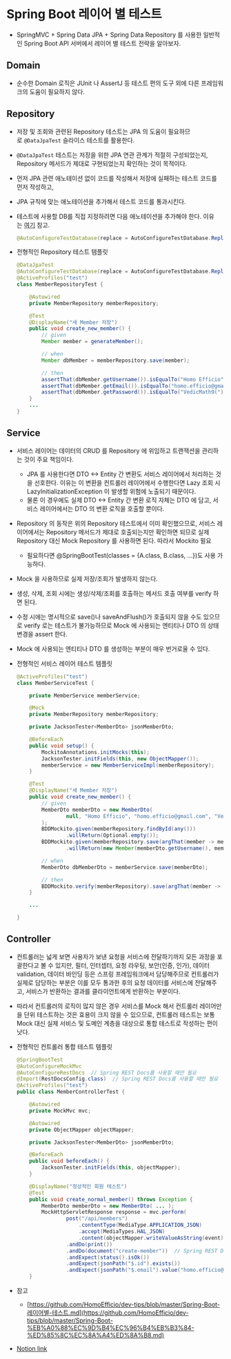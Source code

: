 # Spring Boot 레이어 별 테스트

- SpringMVC + Spring Data JPA + Spring Data Repository 를 사용한 일반적인 Spring Boot API 서버에서 레이어 별 테스트 전략을 알아보자.


## Domain

- 순수한 Domain 로직은 JUnit 나 AssertJ 등 테스트 편의 도구 외에 다른 프레임워크의 도움이 필요하지 않다.


## Repository

- 저장 및 조회와 관련된 Repository 테스트는 JPA 의 도움이 필요하므로 `@DataJpaTest` 슬라이스 테스트를 활용한다.
- `@DataJpaTest` 테스트는 저장을 위한 JPA 연관 관계가 적절히 구성되었는지, Repository 메서드가 제대로 구현되었는지 확인하는 것이 목적이다.
- 먼저 JPA 관련 애노테이션 없이 코드를 작성해서 저장에 실패하는 테스트 코드를 먼저 작성하고,
- JPA 규칙에 맞는 애노테이션을 추가해서 테스트 코드를 통과시킨다.
- 테스트에 사용할 DB를 직접 지정하려면 다음 애노테이션을 추가해야 한다. 이유는 [여기](https://github.com/HomoEfficio/dev-tips/blob/master/Spring%20%40DataJpaTest%20%EC%82%AC%EC%9A%A9%20Tips.md#embedded-db-%EB%A7%90%EA%B3%A0-%EC%8B%A4%EC%A0%9C-db%EB%A5%BC-%EC%82%AC%EC%9A%A9%ED%95%98%EA%B3%A0-%EC%8B%B6%EC%9D%84-%EB%95%8C) 참고.

    ```java
    @AutoConfigureTestDatabase(replace = AutoConfigureTestDatabase.Replace.NONE)
    ```

- 전형적인 Repository 테스트 템플릿

    ```java
    @DataJpaTest
    @AutoConfigureTestDatabase(replace = AutoConfigureTestDatabase.Replace.NONE)
    @ActiveProfiles("test")
    class MemberRepositoryTest {

        @Autowired
        private MemberRepository memberRepository;

        @Test
        @DisplayName("새 Member 저장")
        public void create_new_member() {
            // given
            Member member = generateMember();

            // when
            Member dbMember = memberRepository.save(member);

            // then
            assertThat(dbMember.getUsername()).isEqualTo("Homo Efficio");
            assertThat(dbMember.getEmail()).isEqualTo("homo.efficio@gmail.com");
            assertThat(dbMember.getPassword()).isEqualTo("VedicMath9(");
        }
        ...
    }
    ```


## Service

- 서비스 레이어는 데이터의 CRUD 를 Repository 에 위임하고 트랜잭션을 관리하는 것이 주요 책임이다.
    - JPA 를 사용한다면 DTO <-> Entity 간 변환도 서비스 레이어에서 처리하는 것을 선호한다. 이유는 이 변환을 컨트롤러 레이어에서 수행한다면 Lazy 조회 시 LazyInitializationException 이 발생할 위험에 노출되기 때문이다.
    - 물론 이 경우에도 실제 DTO <-> Entity 간 변환 로직 자체는 DTO 에 담고, 서비스 레이어에서는 DTO 의 변환 로직을 호출할 뿐이다.
- Repository 의 동작은 위의 Repository 테스트에서 이미 확인했으므로, 서비스 레이어에서는 Repository 메서드가 제대로 호출되는지만 확인하면 되므로 실제 Repository 대신 Mock Repository 를 사용하면 된다. 따라서 Mockito 필요
    - 필요하다면 @SpringBootTest(classes = {A.class, B.class, ...})도 사용 가능하다.
- Mock 을 사용하므로 실제 저장/조회가 발생하지 않는다.
- 생성, 삭제, 조회 시에는 생성/삭제/조회를 호출하는 메서드 호출 여부를 verify 하면 된다.
- 수정 시에는 명시적으로 save()나 saveAndFlush()가 호출되지 않을 수도 있으므로 verify 로는 테스트가 불가능하므로 Mock 에 사용되는 엔티티나 DTO 의 상태 변경을 assert 한다.
- Mock 에 사용되는 엔티티나 DTO 를 생성하는 부분이 매우 번거로울 수 있다.
- 전형적인 서비스 레이어 테스트 템플릿

    ```java
    @ActiveProfiles("test")
    class MemberServiceTest {

        private MemberService memberService;

        @Mock
        private MemberRepository memberRepository;

        private JacksonTester<MemberDto> jsonMemberDto;

        @BeforeEach
        public void setup() {
            MockitoAnnotations.initMocks(this);
            JacksonTester.initFields(this, new ObjectMapper());
            memberService = new MemberServiceImpl(memberRepository);
        }

        @Test
        @DisplayName("새 Member 저장")
        public void create_new_member() {
            // given
            MemberDto memberDto = new MemberDto(
                    null, "Homo Efficio", "homo.efficio@gmail.com", "VedicMath9("
            );
            BDDMockito.given(memberRepository.findById(any()))
                    .willReturn(Optional.empty());
            BDDMockito.given(memberRepository.save(argThat(member -> member.getUsername().equals("Homo Efficio"))))
                    .willReturn(new Member(memberDto.getUsername(), memberDto.getEmail(), memberDto.getPassword()));

            // when
            MemberDto dbMemberDto = memberService.save(memberDto);

            // then
            BDDMockito.verify(memberRepository).save(argThat(member -> member.getUsername().equals("Homo Efficio")));
        }

        ...

    }
    ```


## Controller

- 컨트롤러는 넓게 보면 사용자가 보낸 요청을 서비스에 전달하기까지 모든 과정을 포괄한다고 볼 수 있지만, 필터, 인터셉터, 요청 라우팅, 보안(인증, 인가), 데이터 validation, 데이터 바인딩 등은 스프링 프레임워크에서 담당해주므로 컨트롤러가 실제로 담당하는 부분은 이를 모두 통과한 후의 요청 데이터를 서비스에 전달해주고, 서비스가 반환하는 결과를 클라이언트에게 반환하는 부분이다.
- 따라서 컨트롤러의 로직이 많지 않은 경우 서비스를 Mock 해서 컨트롤러 레이어만을 단위 테스트하는 것은 효용이 크지 않을 수 있으므로, 컨트롤러 테스트는 보통 Mock 대신 실제 서비스 및 도메인 계층을 대상으로 통합 테스트로 작성하는 편이 낫다.
- 전형적인 컨트롤러 통합 테스트 템플릿

    ```java
    @SpringBootTest
    @AutoConfigureMockMvc
    @AutoConfigureRestDocs  // Spring REST Docs를 사용할 때만 필요
    @Import(RestDocsConfig.class)  // Spring REST Docs를 사용할 때만 필요
    @ActiveProfiles("test")
    public class MemberControllerTest {

        @Autowired
        private MockMvc mvc;

        @Autowired
        private ObjectMapper objectMapper;

        private JacksonTester<MemberDto> jsonMemberDto;

        @BeforeEach
        public void beforeEach() {
            JacksonTester.initFields(this, objectMapper);
        }

        @DisplayName("정상적인 회원 테스트")
        @Test
        public void create_normal_member() throws Exception {
            MemberDto memberDto = new MemberDto( ... );
            MockHttpServletResponse response = mvc.perform(
                    post("/api/members")
                        .contentType(MediaType.APPLICATION_JSON)
                        .accept(MediaTypes.HAL_JSON)
                        .content(objectMapper.writeValueAsString(event)))
                    .andDo(print())
                    .andDo(document("create-member"))  // Spring REST Docs 적용 시에만 필요
                    .andExpect(status().isOk())
                    .andExpect(jsonPath("$.id").exists())
                    .andExpect(jsonPath("$.email").value("homo.efficio@gmail.com"));
        }
    ```

- 참고
    - [https://github.com/HomoEfficio/dev-tips/blob/master/Spring-Boot-레이어별-테스트.md](https://github.com/HomoEfficio/dev-tips/blob/master/Spring-Boot-%EB%A0%88%EC%9D%B4%EC%96%B4%EB%B3%84-%ED%85%8C%EC%8A%A4%ED%8A%B8.md)


- [Notion link](https://www.notion.so/Spring-Boot-75b3b436e64b4300af121df7cf799f5d)
